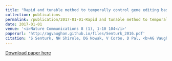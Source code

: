 ```yaml
---
title: "Rapid and tunable method to temporally control gene editing based on conditional Cas9 stabilization (2017)"
collection: publications
permalink: /publication/2017-01-01-Rapid and tunable method to temporally control gene editing based on conditional Cas9 stabilization
date: 2017-01-01
venue: '<i>Nature Communications 8 (1), 1-10 104</i>'
paperurl: 'http://agvaughan.github.io/files/Senturk_2016.pdf'
citation: 'S Senturk, NH Shirole, DG Nowak, V Corbo, D Pal, <b>AG Vaughan, ...</b>'
---
```

[Download paper here](http://agvaughan.github.io/files/Senturk_2016.pdf)
